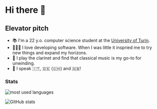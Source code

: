 # Hi there 👋


## Elevator pitch 

- 📚 I'm a 22 y.o. computer science student at the [University of Turin](https://www.unito.it).
- 👨🏻‍💻 I love developing software. When I was little it inspried me to try new things and expand my horizons.
- 🎵 I play the clarinet and find that classical music is my go-to for unwinding.
- 💬 I speak 🇮🇹, 🇩🇪 (🇨🇭) and 🇬🇧!

 

### Stats

![most used languages](https://readme-stats-rith.vercel.app/api/top-langs/?username=rithari&langs_count=6&layout=compact&count_private=true&hide=jupyter%20notebook,matlab,dockerfile,css,scss,makefile,make,cmake,applescript,shell)

![GitHub stats](https://readme-stats-rith.vercel.app/api/?username=rithari&show_icons=true&title_color=fff&icon_color=79ff97&text_color=9f9f9f&bg_color=151515)

